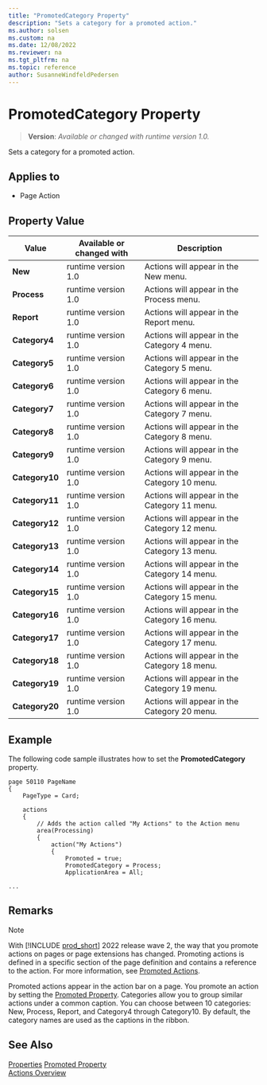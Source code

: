 ```yaml
---
title: "PromotedCategory Property"
description: "Sets a category for a promoted action."
ms.author: solsen
ms.custom: na
ms.date: 12/08/2022
ms.reviewer: na
ms.tgt_pltfrm: na
ms.topic: reference
author: SusanneWindfeldPedersen
---
```

[//]: # (START>DO_NOT_EDIT)
[//]: # (IMPORTANT:Do not edit any of the content between here and the END>DO_NOT_EDIT.)
[//]: # (Any modifications should be made in the .xml files in the ModernDev repo.)
# PromotedCategory Property
> **Version**: _Available or changed with runtime version 1.0._

Sets a category for a promoted action.

## Applies to
-   Page Action

## Property Value

|Value|Available or changed with|Description|
|-----------|-----------|---------------------------------------|
|**New**|runtime version 1.0|Actions will appear in the New menu.|
|**Process**|runtime version 1.0|Actions will appear in the Process menu.|
|**Report**|runtime version 1.0|Actions will appear in the Report menu.|
|**Category4**|runtime version 1.0|Actions will appear in the Category 4 menu.|
|**Category5**|runtime version 1.0|Actions will appear in the Category 5 menu.|
|**Category6**|runtime version 1.0|Actions will appear in the Category 6 menu.|
|**Category7**|runtime version 1.0|Actions will appear in the Category 7 menu.|
|**Category8**|runtime version 1.0|Actions will appear in the Category 8 menu.|
|**Category9**|runtime version 1.0|Actions will appear in the Category 9 menu.|
|**Category10**|runtime version 1.0|Actions will appear in the Category 10 menu.|
|**Category11**|runtime version 1.0|Actions will appear in the Category 11 menu.|
|**Category12**|runtime version 1.0|Actions will appear in the Category 12 menu.|
|**Category13**|runtime version 1.0|Actions will appear in the Category 13 menu.|
|**Category14**|runtime version 1.0|Actions will appear in the Category 14 menu.|
|**Category15**|runtime version 1.0|Actions will appear in the Category 15 menu.|
|**Category16**|runtime version 1.0|Actions will appear in the Category 16 menu.|
|**Category17**|runtime version 1.0|Actions will appear in the Category 17 menu.|
|**Category18**|runtime version 1.0|Actions will appear in the Category 18 menu.|
|**Category19**|runtime version 1.0|Actions will appear in the Category 19 menu.|
|**Category20**|runtime version 1.0|Actions will appear in the Category 20 menu.|

[//]: # (IMPORTANT: END>DO_NOT_EDIT)


## Example

The following code sample illustrates how to set the **PromotedCategory** property.

```AL
page 50110 PageName
{
    PageType = Card;

    actions
    {
        // Adds the action called "My Actions" to the Action menu 
        area(Processing)
        {
            action("My Actions")
            {
                Promoted = true;
                PromotedCategory = Process;
                ApplicationArea = All;

...
```
  
## Remarks

> [!NOTE]  
> With [!INCLUDE [prod_short](../includes/prod_short.md)] 2022 release wave 2, the way that you promote actions on pages or page extensions has changed. Promoting actions is defined in a specific section of the page definition and contains a reference to the action. For more information, see [Promoted Actions](../devenv-promoted-actions.md).

Promoted actions appear in the action bar on a page. You promote an action by setting the [Promoted Property](devenv-promoted-property.md). Categories allow you to group similar actions under a common caption. You can choose between 10 categories: New, Process, Report, and Category4 through Category10. By default, the category names are used as the captions in the ribbon. <!--For information about changing the captions, see [How to: Define Promoted Action Categories Captions for the Ribbon](How-to-Define-Promoted-Action-Categories-Captions-for-the-Ribbon.md).  -->
  
## See Also  

[Properties](devenv-properties.md)
[Promoted Property](devenv-promoted-property.md)  
[Actions Overview](../devenv-actions-overview.md)  